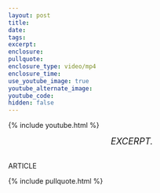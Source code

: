 ```yaml
---
layout: post
title:
date:
tags:
excerpt:
enclosure:
pullquote:
enclosure_type: video/mp4
enclosure_time:
use_youtube_image: true
youtube_alternate_image:
youtube_code:
hidden: false
---
```

{% include youtube.html %}

<center style="font-size: 18px;"><em>EXCERPT.</em></center>

<br>ARTICLE

{% include pullquote.html %}
